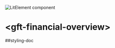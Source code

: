 ![LitElement component](https://img.shields.io/badge/litElement-component-blue.svg)

# \<gft-financial-overview>

##styling-doc